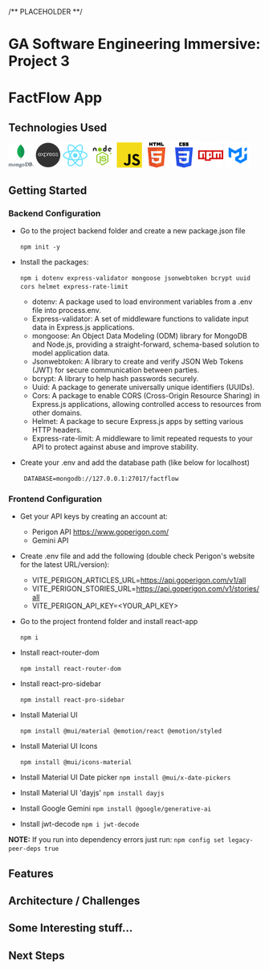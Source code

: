 /** PLACEHOLDER **/

# GA Software Engineering Immersive: Project 3

# FactFlow App

## Technologies Used

![MongoDB](/public/mongoDB.png)
![Express](/public/express.png)
![React](/public/react.png)
![Node.js](/public/node.js.png)
![JS](/public/js.png)
![HTML5](/public/html5.png)
![CSS](/public/css.png)
![npm](/public/npm.png)
![Material UI](/public/material_ui.png)

## Getting Started

### Backend Configuration

- Go to the project backend folder and create a new package.json file

  `npm init -y`

- Install the packages:

  `npm i dotenv express-validator mongoose jsonwebtoken bcrypt uuid cors helmet express-rate-limit`

  - dotenv: A package used to load environment variables from a .env file into process.env.
  - Express-validator: A set of middleware functions to validate input data in Express.js applications.
  - mongoose: An Object Data Modeling (ODM) library for MongoDB and Node.js, providing a straight-forward, schema-based solution to model application data.
  - Jsonwebtoken: A library to create and verify JSON Web Tokens (JWT) for secure communication between parties.
  - bcrypt: A library to help hash passwords securely.
  - Uuid: A package to generate universally unique identifiers (UUIDs).
  - Cors: A package to enable CORS (Cross-Origin Resource Sharing) in Express.js applications, allowing controlled access to resources from other domains.
  - Helmet: A package to secure Express.js apps by setting various HTTP headers.
  - Express-rate-limit: A middleware to limit repeated requests to your API to protect against abuse and improve stability.

- Create your .env and add the database path (like below for localhost)

  ` DATABASE=mongodb://127.0.0.1:27017/factflow`

### Frontend Configuration

- Get your API keys by creating an account at:
  - Perigon API https://www.goperigon.com/
  - Gemini API
- Create .env file and add the following (double check Perigon's website for the latest URL/version):
  - VITE_PERIGON_ARTICLES_URL=https://api.goperigon.com/v1/all
  - VITE_PERIGON_STORIES_URL=https://api.goperigon.com/v1/stories/all
  - VITE_PERIGON_API_KEY=<YOUR_API_KEY>
- Go to the project frontend folder and install react-app

  `npm i`

- Install react-router-dom

  `npm install react-router-dom`

- Install react-pro-sidebar

  `npm install react-pro-sidebar`

- Install Material UI

  `npm install @mui/material @emotion/react @emotion/styled`

- Install Material UI Icons

  `npm install @mui/icons-material`

- Install Material UI Date picker
  `npm install @mui/x-date-pickers`

- Install Material UI 'dayjs'
  `npm install dayjs`

- Install Google Gemini
  `npm install @google/generative-ai`

- Install jwt-decode
  `npm i jwt-decode`

**NOTE:** If you run into dependency errors just run:
`npm config set legacy-peer-deps true`

## Features

## Architecture / Challenges

## Some Interesting stuff...

## Next Steps
